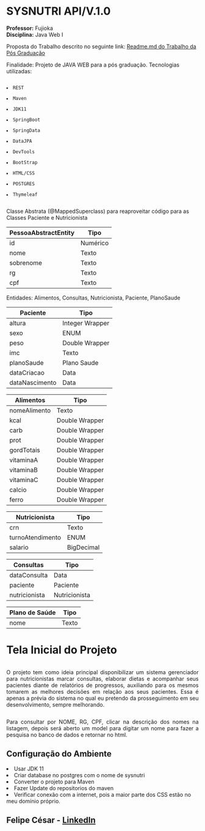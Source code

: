 # SYSNUTRI API/V.1.0

<b>Professor:</b> Fujioka
<br/>
<b>Disciplina:</b> Java Web I

Proposta do Trabalho descrito no seguinte link: <a href="https://github.com/felipecesargomes/pos-javaweb/blob/master/README.md" rel="nofollow">Readme.md do Trabalho da Pós Graduação</a></p></h2>

Finalidade: Projeto de JAVA WEB para a pós graduação. Tecnologias utilizadas:

<pre><code>
<li>REST</li>
<li>Maven</li>
<li>JDK11</li>
<li>SpringBoot</li>
<li>SpringData</li>
<li>DataJPA</li>
<li>DevTools</li>
<li>BootStrap</li>
<li>HTML/CSS</li>
<li>POSTGRES</li>
<li>Thymeleaf</li> </pre></code>

Classe Abstrata (@MappedSuperclass) para reaproveitar código para as Classes Paciente e Nutricionista

<table>
<thead>
<tr>
<th>PessoaAbstractEntity</th>
<th>Tipo</th>
</tr>
</thead>
<tbody>
<tr>
<td>id</td>
<td>Numérico</td>
</tr>
<tr>
<td>nome</td>
<td>Texto</td>
</tr>
<tr>
<td>sobrenome</td>
<td>Texto</td>
</tr>
<tr>
<td>rg</td>
<td>Texto</td>
</tr>
<tr>
<td>cpf</td>
<td>Texto</td>
</tr>
</tbody>
</table>

Entidades:
Alimentos, Consultas, Nutricionista, Paciente, PlanoSaude

<table>
<thead>
<tr>
<th>Paciente</th>
<th>Tipo</th>
</tr>
</thead>
<tbody>
<tr>
<td>altura</td>
<td>Integer Wrapper</td>
</tr>
<tr>
<td>sexo</td>
<td>ENUM</td>
</tr>
<tr>
<td>peso</td>
<td>Double Wrapper</td>
</tr>
<tr>
<td>imc</td>
<td>Texto</td>
</tr>
<tr>
<td>planoSaude</td>
<td>Plano Saude</td>
</tr>
<tr>
<td>dataCriacao</td>
<td>Data</td>
</tr>
<tr>
<td>dataNascimento</td>
<td>Data</td>
</tr>
</tbody>
</table>

<table>
<thead>
<tr>
<th>Alimentos</th>
<th>Tipo</th>
</tr>
</thead>
<tbody>
<tr>
<td>nomeAlimento</td>
<td>Texto</td>
</tr>
<tr>
<td>kcal</td>
<td>Double Wrapper</td>
</tr>
<tr>
<td>carb</td>
<td>Double Wrapper</td>
</tr>
<tr>
<td>prot</td>
<td>Double Wrapper</td>
</tr>
<td>gordTotais</td>
<td>Double Wrapper</td>
</tr>
<td>vitaminaA</td>
<td>Double Wrapper</td>
</tr>
<td>vitaminaB</td>
<td>Double Wrapper</td>
</tr>
<td>vitaminaC</td>
<td>Double Wrapper</td>
</tr>
<td>calcio</td>
<td>Double Wrapper</td>  
</tr>
<td>ferro</td>
<td>Double Wrapper</td> 
</tr>
</tbody>
</table>


<table>
<thead>
<tr>
<th>Nutricionista</th>
<th>Tipo</th>
</tr>
</thead>
<tbody>
<tr>
<td>crn</td>
<td>Texto</td>
</tr>
<tr>
<td>turnoAtendimento</td>
<td>ENUM</td>
</tr>
<tr>
<td>salario</td>
<td>BigDecimal</td>
</tr>
</tbody>
</table>

<table>
<thead>
<tr>
<th>Consultas</th>
<th>Tipo</th>
</tr>
</thead>
<tbody>
<tr>
<td>dataConsulta</td>
<td>Data</td>
</tr>
<tr>
<td>paciente</td>
<td>Paciente</td>
</tr>
<tr>
<td>nutricionista</td>
<td>Nutricionista</td>
</tr>
</tbody>
</table>

<table>
<thead>
<tr>
<th>Plano de Saúde</th>
<th>Tipo</th>
</tr>
</thead>
<tbody>
<tr>
<td>nome</td>
<td>Texto</td>
</tr>
</tbody>
</table>

<h1>Tela Inicial do Projeto</h1>
<img src="https://felipecesargomes.com.br/sysnutri-home.png" alt="" style="max-width:100%;">

<p align="justify">O projeto tem como ideia principal disponibilizar um sistema gerenciador para nutricionistas marcar consultas, elaborar dietas e acompanhar seus pacientes diante de relatórios de progressos, auxiliando para os mesmos tomarem as melhores decisões em relação aos seus pacientes. Essa é apenas a prévia do sistema no qual eu pretendo da prosseguimento em seu desenvolvimento, sempre melhorando.</p>

<img src="https://felipecesargomes.com.br/sysnutri.png" alt="" style="max-width:100%;">

<p align="justify">Para consultar por NOME, RG, CPF, clicar na descrição dos nomes na listagem, depois será aberto um model para digitar um nome para fazer a pesquisa no banco de dados e retornar no html.</p>

<h2>Configuração do Ambiente</h2>

<li>Usar JDK 11</li>
<li>Criar database no postgres com o nome de sysnutri</li>
<li>Converter o projeto para Maven</li>
<li>Fazer Update do repositorios do maven</li>
<li>Verificar conexão com a internet, pois a maior parte dos CSS estão no meu domínio próprio.</li>

<h2><p>Felipe César - <a href="https://www.linkedin.com/in/felipe-c%C3%A9sar-296145162/" rel="nofollow">LinkedIn</a></p></h2>
